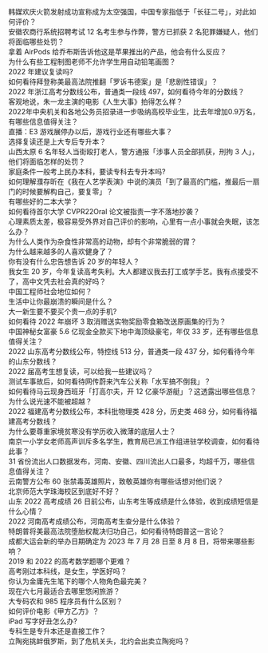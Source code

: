 韩媒欢庆火箭发射成功宣称成为太空强国，中国专家指低于「长征二号」，对此如何评价？  
安徽农商行系统招聘考试 12 名考生参与作弊，警方已抓获 2 名犯罪嫌疑人，他们将面临哪些处罚？  
拿着 AirPods 给乔布斯告诉他这是苹果推出的产品，他会有什么反应？  
为什么有些工程制图老师不允许学生用自动铅笔画图？  
2022 年建议复读吗?  
如何看待拜登称美最高法院推翻「罗诉韦德案」是「悲剧性错误」？  
2022 年浙江高考分数线公布，普通类一段线 497，如何看待今年的分数线？  
客观地说，朱一龙主演的电影《人生大事》拍得怎么样？  
2022年中央机关和各地公务员招录进一步吸纳高校毕业生，比去年增加0.9万名，有哪些信息值得关注？  
直播：E3 游戏展停办以后，游戏行业还有哪些大事？  
选择复读还是上大专后专升本？  
山西太原 6 名年轻人当街殴打老人，警方通报「涉事人员全部抓获，刑拘 3 人」，他们将面临怎样的处罚？  
家庭条件一般考上民办本科，要读专科去专升本吗?  
如何理解濮存昕在《我在人艺学表演》中说的演员「到了最高的门槛，推最后一扇门的时候要解构自己，要复零」？  
有哪些好的二本大学？  
如何看待首尔大学 CVPR22Oral 论文被指责一字不落地抄袭？  
心理素质太差，极容易受外界对自己评价的影响，心里有一点小事就会失眠，该怎么办？  
为什么人类作为杂食性非常高的动物，却有个非常脆弱的胃？  
为什么越来越多的人喜欢健身了？  
你有没有什么忠告想告诉 20 岁的年轻人？  
我女生 20 岁，今年复读高考失利。大人都建议我去打工或学手艺。我有点接受不了，高中文凭去社会真的好吗？  
中国工程师社会地位如何？  
生活中让你最崩溃的瞬间是什么？  
大一新生要不要买个贵一点的手机?  
如何看待 2022 年崩坏 3 取消赠送实物奖励零食箱改送原画集的行为？  
中国神秘女富豪 5.6 亿现金全款买下地中海顶级豪宅，年仅 33 岁，还有哪些信息值得关注？  
2022 山东高考分数线公布，特控线 513 分，普通类一段 437 分，如何看待今年的山东分数线？  
2022 届高考生想复读，可以给我一些建议吗？  
测试车事故后，如何看待网传蔚来汽车公关称「水军搞不倒我」？  
如何看待马云现身西班牙「打高尔夫，开 12 亿豪华游艇」？这透露出哪些信息？  
为什么说光速不能被超越？  
2022 福建高考分数线公布，本科批物理类 428 分，历史类 468 分，如何看待福建高考分数线？  
为什么要尊重家境贫寒没有学历收入微薄的底层人士？  
南京一小学女老师高声训斥多名学生，教育局已派工作组进驻学校调查，如何看待此事？  
31 省份流出人口数据发布，河南、安徽、四川流出人口最多，均超千万，哪些信息值得关注？  
云南警方公布 60 张禁毒英雄照片，致敬英雄你有哪些话想对他们说？  
北京师范大学珠海校区到底好不好？  
山东 2022 高考成绩 26 日前公布，山东考生等成绩是什么体验，收到成绩短信是什么心情？  
2022 河南高考成绩公布，河南高考生查分是什么体验？  
特朗普将美最高法院堕胎权裁决归功自己，如何看待特朗普这一言论？  
成都大运会新的举办日期确定为 2023 年 7 月 28 日至 8 月 8 日，将带来哪些影响？  
2019 和 2022 的高考数学题哪个更难？  
高考刚过本科线，是女生，学医好吗？  
你认为金庸先生笔下的哪个人物角色最完美？  
现在六七月最适合去哪里悠闲旅游？  
大专码农和 985 程序员有什么区别？  
如何评价电影《甲方乙方》？  
iPad 写字好丑怎么办?  
专科生是专升本还是直接工作？  
立陶宛挑衅俄罗斯，到了危机关头，北约会出卖立陶宛吗？  
